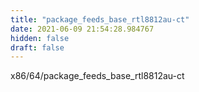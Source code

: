 ```yaml
---
title: "package_feeds_base_rtl8812au-ct"
date: 2021-06-09 21:54:28.984767
hidden: false
draft: false
---
```


x86/64/package_feeds_base_rtl8812au-ct

